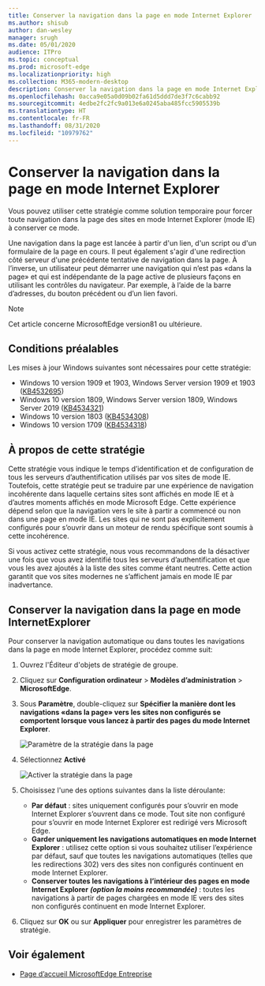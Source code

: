 ```yaml
---
title: Conserver la navigation dans la page en mode Internet Explorer
ms.author: shisub
author: dan-wesley
manager: srugh
ms.date: 05/01/2020
audience: ITPro
ms.topic: conceptual
ms.prod: microsoft-edge
ms.localizationpriority: high
ms.collection: M365-modern-desktop
description: Conserver la navigation dans la page en mode Internet Explorer
ms.openlocfilehash: 0acca9e05a0d09b02fa61d5ddd7de3f7c6cabb92
ms.sourcegitcommit: 4edbe2fc2fc9a013e6a0245aba485fcc5905539b
ms.translationtype: HT
ms.contentlocale: fr-FR
ms.lasthandoff: 08/31/2020
ms.locfileid: "10979762"
---
```

# Conserver la navigation dans la page en mode Internet Explorer

Vous pouvez utiliser cette stratégie comme solution temporaire pour forcer toute navigation dans la page des sites en mode Internet Explorer (mode IE) à conserver ce mode.

Une navigation dans la page est lancée à partir d'un lien, d'un script ou d'un formulaire de la page en cours. Il peut également s'agir d'une redirection côté serveur d'une précédente tentative de navigation dans la page. À l’inverse, un utilisateur peut démarrer une navigation qui n’est pas «dans la page» et qui est indépendante de la page active de plusieurs façons en utilisant les contrôles du navigateur. Par exemple, à l’aide de la barre d’adresses, du bouton précédent ou d’un lien favori.

>[!NOTE]
>Cet article concerne MicrosoftEdge version81 ou ultérieure.

## Conditions préalables

Les mises à jour Windows suivantes sont nécessaires pour cette stratégie:

- Windows 10 version 1909 et 1903, Windows Server version 1909 et 1903  ([KB4532695](https://support.microsoft.com/help/4532695))
- Windows 10 version 1809, Windows Server version 1809, Windows Server 2019 ([KB4534321](https://support.microsoft.com/help/4534321))
- Windows 10 version 1803 ([KB4534308](https://support.microsoft.com/help/4534308))
- Windows 10 version 1709 ([KB4534318](https://support.microsoft.com/help/4534318))


## À propos de cette stratégie

Cette stratégie vous indique le temps d’identification et de configuration de tous les serveurs d’authentification utilisés par vos sites de mode IE. Toutefois, cette stratégie peut se traduire par une expérience de navigation incohérente dans laquelle certains sites sont affichés en mode IE et à d’autres moments affichés en mode Microsoft Edge. Cette expérience dépend selon que la navigation vers le site à partir a commencé ou non dans une page en mode IE. Les sites qui ne sont pas explicitement configurés pour s’ouvrir dans un moteur de rendu spécifique sont soumis à cette incohérence.

Si vous activez cette stratégie, nous vous recommandons de la désactiver une fois que vous avez identifié tous les serveurs d’authentification et que vous les avez ajoutés à la liste des sites comme étant neutres. Cette action garantit que vos sites modernes ne s’affichent jamais en mode IE par inadvertance.

## Conserver la navigation dans la page en mode InternetExplorer

Pour conserver la navigation automatique ou dans toutes les navigations dans la page en mode Internet Explorer, procédez comme suit:

1. Ouvrez l'Éditeur d'objets de stratégie de groupe.
2. Cliquez sur **Configuration ordinateur** > **Modèles d’administration** > **MicrosoftEdge**.
3. Sous **Paramètre**, double-cliquez sur **Spécifier la manière dont les navigations «dans la page» vers les sites non configurés se comportent lorsque vous lancez à partir des pages du mode Internet Explorer**.

   ![Paramètre de la stratégie dans la page](media/edge-learnmore-inpage-nav/learnmore-in-page-nav-settings.png)

4. Sélectionnez **Activé** 

   ![Activer la stratégie dans la page](media/edge-learnmore-inpage-nav/learnmore-in-page-nav-enable.png)

5. Choisissez l'une des options suivantes dans la liste déroulante:

   - **Par défaut** : sites uniquement configurés pour s’ouvrir en mode Internet Explorer s’ouvrent dans ce mode. Tout site non configuré pour s’ouvrir en mode Internet Explorer est redirigé vers Microsoft Edge.
   - **Garder uniquement les navigations automatiques en mode Internet Explorer** : utilisez cette option si vous souhaitez utiliser l’expérience par défaut, sauf que toutes les navigations automatiques (telles que les redirections 302) vers des sites non configurés continuent en mode Internet Explorer.
   - **Conserver toutes les navigations à l’intérieur des pages en mode Internet Explorer** ***(option la moins recommandée)*** : toutes les navigations à partir de pages chargées en mode IE vers des sites non configurés continuent en mode Internet Explorer.

6. Cliquez sur **OK** ou sur **Appliquer** pour enregistrer les paramètres de stratégie.

## Voir également

- [Page d’accueil MicrosoftEdge Entreprise](https://aka.ms/EdgeEnterprise)
